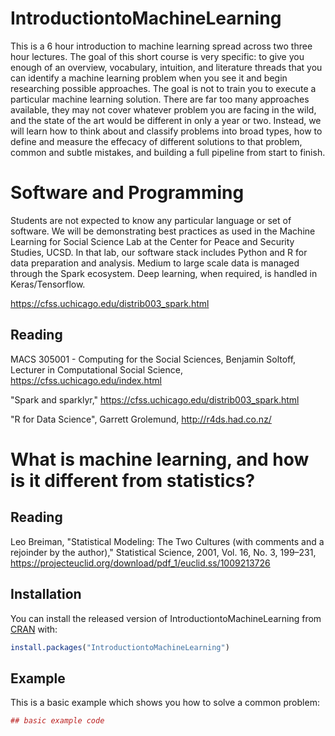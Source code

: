 # IntroductiontoMachineLearning

This is a 6 hour introduction to machine learning spread across two three hour lectures. The goal of this short course is very specific: to give you enough of an overview, vocabulary, intuition, and literature threads that you can identify a machine learning problem when you see it and begin researching possible approaches. The goal is not to train you to execute a particular machine learning solution. There are far too many approaches available, they may not cover whatever problem you are facing in the wild, and the state of the art would be different in only a year or two. Instead, we will learn how to think about and classify problems into broad types, how to define and measure the effecacy of different solutions to that problem, common and subtle mistakes, and building a full pipeline from start to finish.

# Software and Programming
Students are not expected to know any particular language or set of software. We will be demonstrating best practices as used in the Machine Learning for Social Science Lab at the Center for Peace and Security Studies, UCSD. In that lab, our software stack includes Python and R for data preparation and analysis. Medium to large scale data is managed through the Spark ecosystem. Deep learning, when required, is handled in Keras/Tensorflow. 

https://cfss.uchicago.edu/distrib003_spark.html

## Reading
MACS 305001 - Computing for the Social Sciences, Benjamin Soltoff, Lecturer in Computational Social Science,
https://cfss.uchicago.edu/index.html

"Spark and sparklyr," https://cfss.uchicago.edu/distrib003_spark.html

"R for Data Science", Garrett Grolemund, http://r4ds.had.co.nz/

# What is machine learning, and how is it different from statistics?

## Reading
Leo Breiman, "Statistical Modeling: The Two Cultures (with comments and a rejoinder by the author)," Statistical Science, 2001, Vol. 16, No. 3, 199–231, https://projecteuclid.org/download/pdf_1/euclid.ss/1009213726





## Installation

You can install the released version of IntroductiontoMachineLearning from [CRAN](https://CRAN.R-project.org) with:

``` r
install.packages("IntroductiontoMachineLearning")
```

## Example

This is a basic example which shows you how to solve a common problem:

``` r
## basic example code
```

